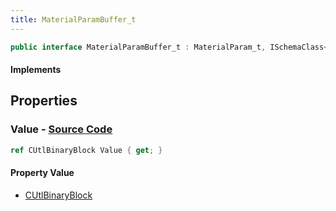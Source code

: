 ```yaml
---
title: MaterialParamBuffer_t
---
```


```csharp
public interface MaterialParamBuffer_t : MaterialParam_t, ISchemaClass<MaterialParam_t>, ISchemaClass<MaterialParamBuffer_t>, ISchemaField, ISchemaClass, INativeHandle
```

#### Implements

## Properties

### **Value** - [Source Code](https://github.com/swiftly-solution/swiftlys2/blob/main/managed/src/SwiftlyS2.Generated/Schemas/Interfaces/MaterialParamBuffer_t.cs#L16)

```csharp
ref CUtlBinaryBlock Value { get; }
```

#### Property Value

- [CUtlBinaryBlock](/docs/api/shared/natives/cutlbinaryblock)

